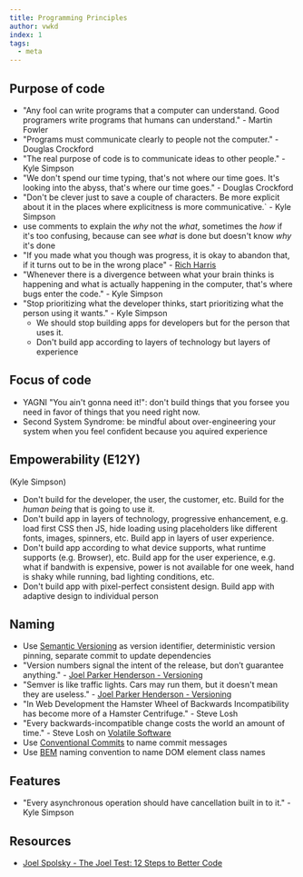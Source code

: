 ```yaml
---
title: Programming Principles
author: vwkd
index: 1
tags:
  - meta
---
```


## Purpose of code

- "Any fool can write programs that a computer can understand. Good programers write programs that humans can understand." - Martin Fowler
- "Programs must communicate clearly to people not the computer." - Douglas Crockford
- "The real purpose of code is to communicate ideas to other people." - Kyle Simpson
- "We don't spend our time typing, that's not where our time goes. It's looking into the abyss, that's where our time goes." - Douglas Crockford
- "Don't be clever just to save a couple of characters. Be more explicit about it in the places where explicitness is more communicative.` - Kyle Simpson
- use comments to explain the _why_ not the _what_, sometimes the _how_ if it's too confusing, because can see _what_ is done but doesn't know _why_ it's done
- "If you made what you though was progress, it is okay to abandon that, if it turns out to be in the wrong place" - [Rich Harris](https://youtu.be/BzX4aTRPzno?t=710)
- "Whenever there is a divergence between what your brain thinks is happening and what is actually happening in the computer, that's where bugs enter the code." - Kyle Simpson
- "Stop prioritizing what the developer thinks, start prioritizing what the person using it wants." - Kyle Simpson
  - We should stop building apps for developers but for the person that uses it.
  - Don't build app according to layers of technology but layers of experience



## Focus of code

- YAGNI "You ain't gonna need it!": don't build things that you forsee you need in favor of things that you need right now.
- Second System Syndrome: be mindful about over-engineering your system when you feel confident because you aquired experience



## Empowerability (E12Y)

(Kyle Simpson)
- Don't build for the developer, the user, the customer, etc. Build for the _human being_ that is going to use it.
- Don't build app in layers of technology, progressive enhancement, e.g. load first CSS then JS, hide loading using placeholders like different fonts, images, spinners, etc. Build app in layers of user experience.
- Don't build app according to what device supports, what runtime supports (e.g. Browser), etc. Build app for the user experience, e.g. what if bandwith is expensive, power is not available for one week, hand is shaky while running, bad lighting conditions, etc.
- Don't build app with pixel-perfect consistent design. Build app with adaptive design to individual person



## Naming

- Use [Semantic Versioning](https://semver.org/) as version identifier, deterministic version pinning, separate commit to update dependencies
- "Version numbers signal the intent of the release, but don’t guarantee anything." - [Joel Parker Henderson - Versioning](https://github.com/joelparkerhenderson/versioning)
- "Semver is like traffic lights. Cars may run them, but it doesn't mean they are useless." - [Joel Parker Henderson - Versioning](https://github.com/joelparkerhenderson/versioning)
- "In Web Development the Hamster Wheel of Backwards Incompatibility has become more of a Hamster Centrifuge." -  Steve Losh
- "Every backwards-incompatible change costs the world an amount of time." - Steve Losh on [Volatile Software](https://stevelosh.com/blog/2012/04/volatile-software/)
- Use [Conventional Commits](https://www.conventionalcommits.org/) to name commit messages
- Use [BEM](http://getbem.com/naming) naming convention to name DOM element class names



## Features

- "Every asynchronous operation should have cancellation built in to it." - Kyle Simpson



## Resources

- [Joel Spolsky - The Joel Test: 12 Steps to Better Code](https://www.joelonsoftware.com/2000/08/09/the-joel-test-12-steps-to-better-code/)